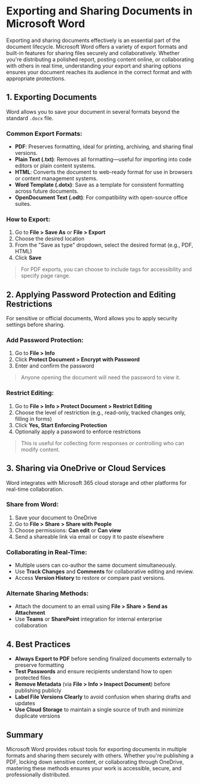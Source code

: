 # Exporting and Sharing Documents in Microsoft Word

Exporting and sharing documents effectively is an essential part of the document lifecycle. Microsoft Word offers a variety of export formats and built-in features for sharing files securely and collaboratively. Whether you're distributing a polished report, posting content online, or collaborating with others in real time, understanding your export and sharing options ensures your document reaches its audience in the correct format and with appropriate protections.

## 1. Exporting Documents

Word allows you to save your document in several formats beyond the standard `.docx` file.

### Common Export Formats:

- **PDF**: Preserves formatting, ideal for printing, archiving, and sharing final versions.
- **Plain Text (.txt)**: Removes all formatting—useful for importing into code editors or plain content systems.
- **HTML**: Converts the document to web-ready format for use in browsers or content management systems.
- **Word Template (.dotx)**: Save as a template for consistent formatting across future documents.
- **OpenDocument Text (.odt)**: For compatibility with open-source office suites.

### How to Export:
1. Go to **File > Save As** or **File > Export**
2. Choose the desired location
3. From the "Save as type" dropdown, select the desired format (e.g., PDF, HTML)
4. Click **Save**

> For PDF exports, you can choose to include tags for accessibility and specify page range.

## 2. Applying Password Protection and Editing Restrictions

For sensitive or official documents, Word allows you to apply security settings before sharing.

### Add Password Protection:
1. Go to **File > Info**
2. Click **Protect Document > Encrypt with Password**
3. Enter and confirm the password

> Anyone opening the document will need the password to view it.

### Restrict Editing:
1. Go to **File > Info > Protect Document > Restrict Editing**
2. Choose the level of restriction (e.g., read-only, tracked changes only, filling in forms)
3. Click **Yes, Start Enforcing Protection**
4. Optionally apply a password to enforce restrictions

> This is useful for collecting form responses or controlling who can modify content.

## 3. Sharing via OneDrive or Cloud Services

Word integrates with Microsoft 365 cloud storage and other platforms for real-time collaboration.

### Share from Word:
1. Save your document to OneDrive
2. Go to **File > Share > Share with People**
3. Choose permissions: **Can edit** or **Can view**
4. Send a shareable link via email or copy it to paste elsewhere

### Collaborating in Real-Time:
- Multiple users can co-author the same document simultaneously.
- Use **Track Changes** and **Comments** for collaborative editing and review.
- Access **Version History** to restore or compare past versions.

### Alternate Sharing Methods:
- Attach the document to an email using **File > Share > Send as Attachment**
- Use **Teams** or **SharePoint** integration for internal enterprise collaboration

## 4. Best Practices

- **Always Export to PDF** before sending finalized documents externally to preserve formatting
- **Test Passwords** and ensure recipients understand how to open protected files
- **Remove Metadata** (via **File > Info > Inspect Document**) before publishing publicly
- **Label File Versions Clearly** to avoid confusion when sharing drafts and updates
- **Use Cloud Storage** to maintain a single source of truth and minimize duplicate versions

## Summary

Microsoft Word provides robust tools for exporting documents in multiple formats and sharing them securely with others. Whether you're publishing a PDF, locking down sensitive content, or collaborating through OneDrive, mastering these methods ensures your work is accessible, secure, and professionally distributed.
